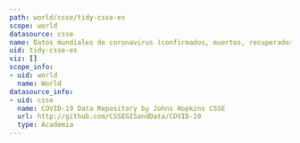 ```yaml
---
path: world/csse/tidy-csse-es
scope: world
datasource: csse
name: Datos mundiales de coronavirus (confirmados, muertos, recuperados)
uid: tidy-csse-es
viz: []
scope_info:
- uid: world
  name: World
datasource_info:
- uid: csse
  name: COVID-19 Data Repository by Johns Hopkins CSSE
  url: http://github.com/CSSEGISandData/COVID-19
  type: Academia
---
```


